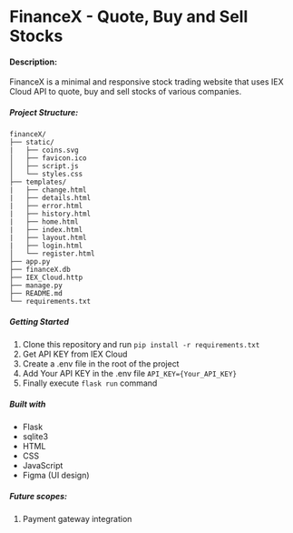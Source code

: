 # FinanceX - Quote, Buy and Sell Stocks

#### Description:

FinanceX is a minimal and responsive stock trading website that uses IEX Cloud API to quote, buy and sell stocks of various companies.

##### Project Structure:
    financeX/
    ├── static/
    |   ├── coins.svg
    │   ├── favicon.ico
    │   ├── script.js
    │   └── styles.css
    ├── templates/
    |   ├── change.html
    |   ├── details.html
    |   ├── error.html
    |   ├── history.html
    |   ├── home.html
    |   ├── index.html
    |   ├── layout.html
    |   ├── login.html
    │   └── register.html
    ├── app.py
    ├── financeX.db
    ├── IEX_Cloud.http
    ├── manage.py
    ├── README.md
    └── requirements.txt

##### Getting Started
1. Clone this repository and run `pip install -r requirements.txt`
2. Get API KEY from IEX Cloud
3. Create a .env file in the root of the project
4. Add Your API KEY in the .env file `API_KEY={Your_API_KEY}`
5. Finally execute `flask run` command

##### Built with
* Flask
* sqlite3
* HTML
* CSS
* JavaScript
* Figma (UI design)

##### Future scopes:
1. Payment gateway integration
